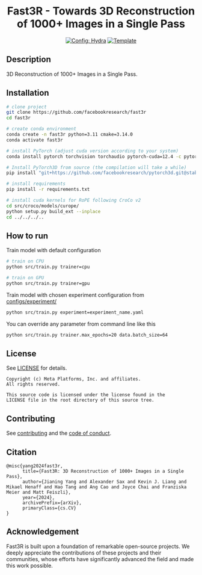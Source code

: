 <div align="center">

# Fast3R - Towards 3D Reconstruction of 1000+ Images in a Single Pass


<a href="https://hydra.cc/"><img alt="Config: Hydra" src="https://img.shields.io/badge/Config-Hydra-89b8cd"></a>
<a href="https://github.com/ashleve/lightning-hydra-template"><img alt="Template" src="https://img.shields.io/badge/-Lightning--Hydra--Template-017F2F?style=flat&logo=github&labelColor=gray"></a><br>
<!-- [![Paper](http://img.shields.io/badge/paper-arxiv.1001.2234-B31B1B.svg)](https://www.nature.com/articles/nature14539)
[![Conference](http://img.shields.io/badge/AnyConference-year-4b44ce.svg)](https://papers.nips.cc/paper/2020) -->
</div>

## Description

3D Reconstruction of 1000+ Images in a Single Pass.

## Installation

```bash
# clone project
git clone https://github.com/facebookresearch/fast3r
cd fast3r

# create conda environment
conda create -n fast3r python=3.11 cmake=3.14.0
conda activate fast3r

# install PyTorch (adjust cuda version according to your system)
conda install pytorch torchvision torchaudio pytorch-cuda=12.4 -c pytorch -c nvidia

# Install PyTorch3D from source (the compilation will take a while)
pip install "git+https://github.com/facebookresearch/pytorch3d.git@stable"

# install requirements
pip install -r requirements.txt

# install cuda kernels for RoPE following CroCo v2
cd src/croco/models/curope/
python setup.py build_ext --inplace
cd ../../../..
```

## How to run

Train model with default configuration

```bash
# train on CPU
python src/train.py trainer=cpu

# train on GPU
python src/train.py trainer=gpu
```

Train model with chosen experiment configuration from [configs/experiment/](configs/experiment/)

```bash
python src/train.py experiment=experiment_name.yaml
```

You can override any parameter from command line like this

```bash
python src/train.py trainer.max_epochs=20 data.batch_size=64
```

## License

See [LICENSE](LICENSE) for details.
```
Copyright (c) Meta Platforms, Inc. and affiliates.
All rights reserved.

This source code is licensed under the license found in the
LICENSE file in the root directory of this source tree.
```


## Contributing

See [contributing](CONTRIBUTING.md) and the [code of conduct](CODE_OF_CONDUCT.md).

## Citation

```
@misc{yang2024fast3r,
      title={Fast3R: 3D Reconstruction of 1000+ Images in a Single Pass}, 
      author={Jianing Yang and Alexander Sax and Kevin J. Liang and Mikael Henaff and Hao Tang and Ang Cao and Joyce Chai and Franziska Meier and Matt Feiszli},
      year={2024},
      archivePrefix={arXiv},
      primaryClass={cs.CV}
}
```

## Acknowledgement

Fast3R is built upon a foundation of remarkable open-source projects. We deeply appreciate the contributions of these projects and their communities, whose efforts have significantly advanced the field and made this work possible.
